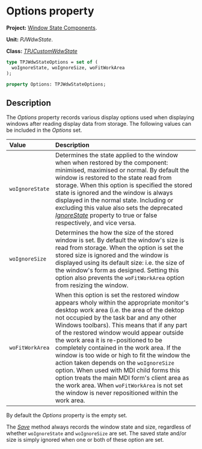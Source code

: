 # Options property #

**Project:** [Window State Components](WindowStateComponents.md).

**Unit:** _PJWdwState_.

**Class:** _[TPJCustomWdwState](TPJCustomWdwState.md)_

```pascal
type TPJWdwStateOptions = set of (
  woIgnoreState, woIgnoreSize, woFitWorkArea
);

property Options: TPJWdwStateOptions;
```

## Description ##

The _Options_ property records various display options used when displaying windows after reading display data from storage. The following values can be included in the _Options_ set.

| Value | Description |
|:----------------|:------------------------------------------------------------------------------------------------------------------------------------------------------------------------------------------------------------------------------------------------------------------------------------------------------------------------------------------------------------------------------------------------------------------------------------------------------------------------|
| `woIgnoreState` | Determines the state applied to the window when when restored by the component: minimised, maximised or normal. By default the window is restored to the state read from storage. When this option is specified the stored state is ignored and the window is always displayed in the normal state. Including or excluding this value also sets the deprecated _[IgnoreState](TPJCustomWdwStateIgnoreState.md)_ property to true or false respectively, and vice versa. |
| `woIgnoreSize` | Determines the how the size of the stored window is set. By default the window's size is read from storage. When the option is set the stored size is ignored and the window is displayed using its default size: i.e. the size of the window's form as designed. Setting this option also prevents the `woFitWorkArea` option from resizing the window. |
| `woFitWorkArea` | When this option is set the restored window appears wholy within the appropriate monitor's desktop work area (i.e. the area of the dektop not occupied by the task bar and any other Windows toolbars). This means that if any part of the restored window would appear outside the work area it is re-positioned to be completely contained in the work area. If the window is too wide or high to fit the window the action taken depends on the `woIgnoreSize` option. When used with MDI child forms this option treats the main MDI form's client area as the work area. When `woFitWorkArea` is not set the window is never repositioned within the work area. |

By default the _Options_ property is the empty set.

The _[Save](TPJCustomWdwStateSave.md)_ method always records the window state and size, regardless of whether `woIgnoreState` and `woIgnoreSize` are set. The saved state and/or size is simply ignored when one or both of these option are set.
